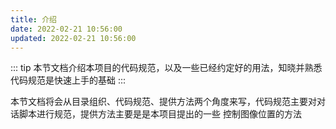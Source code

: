 ```yaml
---
title: 介绍
date: 2022-02-21 10:56:00
updated: 2022-02-21 10:56:00
---
```


::: tip
本节文档介绍本项目的代码规范，以及一些已经约定好的用法，知晓并熟悉代码规范是快速上手的基础
:::

本节文档将会从目录组织、代码规范、提供方法两个角度来写，代码规范主要对对话脚本进行规范，提供方法主要是是本项目提出的一些 控制图像位置的方法
